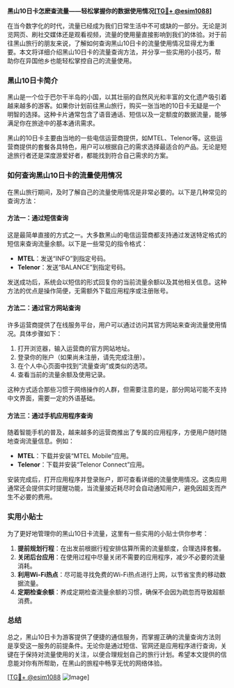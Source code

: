 **黑山10日卡怎麽查流量——轻松掌握你的数据使用情况[[TG💪+ @esim1088](https://t.me/s/esim1088)]**

在当今数字化的时代，流量已经成为我们日常生活中不可或缺的一部分。无论是浏览网页、刷社交媒体还是观看视频，流量的使用量直接影响到我们的体验。对于前往黑山旅行的朋友来说，了解如何查询黑山10日卡的流量使用情况显得尤为重要。本文将详细介绍黑山10日卡的流量查询方法，并分享一些实用的小技巧，帮助你在异国他乡也能轻松掌控自己的流量使用。

### 黑山10日卡简介

黑山是一个位于巴尔干半岛的小国，以其壮丽的自然风光和丰富的文化遗产吸引着越来越多的游客。如果你计划前往黑山旅行，购买一张当地的10日卡无疑是一个明智的选择。这种卡片通常包含了语音通话、短信以及一定额度的数据流量，能够满足你在旅途中的基本通讯需求。

黑山的10日卡主要由当地的一些电信运营商提供，如MTEL、Telenor等。这些运营商提供的套餐各具特色，用户可以根据自己的需求选择最适合的产品。无论是短途旅行者还是深度游爱好者，都能找到符合自己需求的方案。

### 如何查询黑山10日卡的流量使用情况

在黑山旅行期间，及时了解自己的流量使用情况是非常必要的。以下是几种常见的查询方法：

#### 方法一：通过短信查询

这是最简单直接的方式之一。大多数黑山的电信运营商都支持通过发送特定格式的短信来查询流量余额。以下是一些常见的指令格式：

- **MTEL**：发送“INFO”到指定号码。
- **Telenor**：发送“BALANCE”到指定号码。

发送成功后，系统会以短信的形式回复你的当前流量余额以及其他相关信息。这种方法的优点是操作简便，无需额外下载应用程序或注册账号。

#### 方法二：通过官方网站查询

许多运营商提供了在线服务平台，用户可以通过访问其官方网站来查询流量使用情况。具体步骤如下：

1. 打开浏览器，输入运营商的官方网站地址。
2. 登录你的账户（如果尚未注册，请先完成注册）。
3. 在个人中心页面中找到“流量查询”或类似的选项。
4. 查看当前的流量余额及使用记录。

这种方式适合那些习惯于网络操作的人群，但需要注意的是，部分网站可能不支持中文界面，需要一定的外语基础。

#### 方法三：通过手机应用程序查询

随着智能手机的普及，越来越多的运营商推出了专属的应用程序，方便用户随时随地查询流量信息。例如：

- **MTEL**：下载并安装“MTEL Mobile”应用。
- **Telenor**：下载并安装“Telenor Connect”应用。

安装完成后，打开应用程序并登录账户，即可查看详细的流量使用情况。这类应用通常还会提供实时提醒功能，当流量接近耗尽时会自动通知用户，避免因超支而产生不必要的费用。

### 实用小贴士

为了更好地管理你的黑山10日卡流量，这里有一些实用的小贴士供你参考：

1. **提前规划行程**：在出发前根据行程安排估算所需的流量额度，合理选择套餐。
2. **关闭后台应用**：在使用过程中尽量关闭不需要的应用程序，减少不必要的流量消耗。
3. **利用Wi-Fi热点**：尽可能寻找免费的Wi-Fi热点进行上网，以节省宝贵的移动数据流量。
4. **定期检查余额**：养成定期检查流量余额的习惯，确保不会因为疏忽而导致超额消费。

### 总结

总之，黑山10日卡为游客提供了便捷的通信服务，而掌握正确的流量查询方法则是享受这一服务的前提条件。无论你是通过短信、官网还是应用程序进行查询，关键在于保持对流量使用的关注，以便合理规划自己的旅行计划。希望本文提供的信息能对你有所帮助，在黑山的旅程中畅享无忧的网络体验。

[[TG💪+ @esim1088](https://t.me/s/esim1088) ![Image](https://i.postimg.cc/4NQfJmqS/Snipaste-2025-05-13-00-14-12.png)]